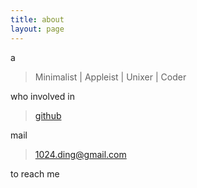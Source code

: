 ```yaml
---
title: about
layout: page
---
```


a

> Minimalist | Appleist | Unixer | Coder

who involved in

> [github](https://github.com/jung-research)

mail

> 1024.ding@gmail.com

to reach me

